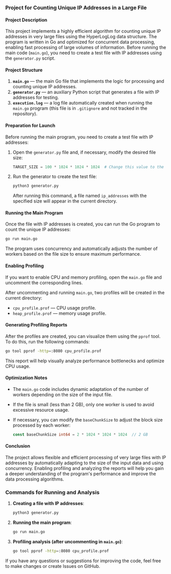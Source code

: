 ### Project for Counting Unique IP Addresses in a Large File

#### Project Description
This project implements a highly efficient algorithm for counting unique IP addresses in very large files using the HyperLogLog data structure. The program is written in Go and optimized for concurrent data processing, enabling fast processing of large volumes of information. Before running the main code (`main.go`), you need to create a test file with IP addresses using the `generator.py` script.

#### Project Structure
1. **`main.go`** — the main Go file that implements the logic for processing and counting unique IP addresses.
2. **`generator.py`** — an auxiliary Python script that generates a file with IP addresses for testing.
3. **`execution.log`** — a log file automatically created when running the `main.go` program (this file is in `.gitignore` and not tracked in the repository).

#### Preparation for Launch
Before running the main program, you need to create a test file with IP addresses:

1. Open the `generator.py` file and, if necessary, modify the desired file size:

   ```python
   TARGET_SIZE = 100 * 1024 * 1024 * 1024  # Change this value to the desired size (in bytes)
   ```

2. Run the generator to create the test file:

   ```bash
   python3 generator.py
   ```

   After running this command, a file named `ip_addresses` with the specified size will appear in the current directory.

#### Running the Main Program
Once the file with IP addresses is created, you can run the Go program to count the unique IP addresses:

```bash
go run main.go
```

The program uses concurrency and automatically adjusts the number of workers based on the file size to ensure maximum performance.

#### Enabling Profiling
If you want to enable CPU and memory profiling, open the `main.go` file and uncomment the corresponding lines.

After uncommenting and running `main.go`, two profiles will be created in the current directory:
- `cpu_profile.prof` — CPU usage profile.
- `heap_profile.prof` — memory usage profile.

#### Generating Profiling Reports
After the profiles are created, you can visualize them using the `pprof` tool. To do this, run the following commands:

   ```bash
   go tool pprof -http=:8080 cpu_profile.prof
   ```

   This report will help visually analyze performance bottlenecks and optimize CPU usage.

#### Optimization Notes
- The `main.go` code includes dynamic adaptation of the number of workers depending on the size of the input file.
- If the file is small (less than 2 GB), only one worker is used to avoid excessive resource usage.
- If necessary, you can modify the `baseChunkSize` to adjust the block size processed by each worker:

  ```go
  const baseChunkSize int64 = 2 * 1024 * 1024 * 1024  // 2 GB
  ```

#### Conclusion
The project allows flexible and efficient processing of very large files with IP addresses by automatically adapting to the size of the input data and using concurrency. Enabling profiling and analyzing the reports will help you gain a deeper understanding of the program's performance and improve the data processing algorithms.

### Commands for Running and Analysis
1. **Creating a file with IP addresses**:

   ```bash
   python3 generator.py
   ```

2. **Running the main program**:

   ```bash
   go run main.go
   ```

3. **Profiling analysis (after uncommenting in `main.go`)**:

   ```bash
   go tool pprof -http=:8080 cpu_profile.prof
   ```

If you have any questions or suggestions for improving the code, feel free to make changes or create Issues on GitHub.
